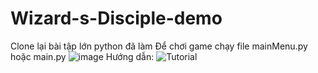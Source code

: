 # Wizard-s-Disciple-demo
Clone lại bài tập lớn python đã làm
Để chơi game chạy file mainMenu.py hoặc main.py
![image](https://github.com/NotleAnkle/Wizard-s-Disciple-demo/assets/110280943/92e88d92-37f6-47cf-9710-6ad8197c1e9d)
Hướng dẫn:
![Tutorial](https://github.com/NotleAnkle/Wizard-s-Disciple-demo/assets/110280943/d48d88f3-b63c-456a-a5c2-6dea2fabb251)
